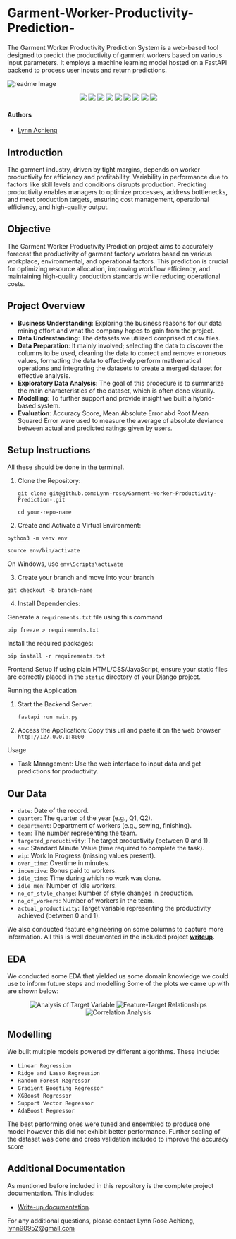 # Garment-Worker-Productivity-Prediction-
The Garment Worker Productivity Prediction System is a web-based tool designed to predict the productivity of garment workers based on various input parameters. It employs a machine learning model hosted on a FastAPI backend to process user inputs and return predictions.
<p>
    <img src="https://github.com/Lynn-rose/Garment-Worker-Productivity-Prediction-/blob/main/app/static/images/garment.jpeg" alt="readme Image"/>
</p>
<p align="center">
    <img src="https://img.shields.io/badge/-scikit--learn-F7931E?logo=scikit-learn&logoColor=white&style=flat-square">
    <img src="https://img.shields.io/badge/-Surprise-4B0082?logo=python&logoColor=white&style=flat-square">
    <img src="https://img.shields.io/badge/-Vercel-FF4B4B?logo=vercel&logoColor=white&style=flat-square">
    <img src="https://img.shields.io/badge/-Pandas-150458?logo=pandas&logoColor=white&style=flat-square">
    <img src="https://img.shields.io/badge/-NumPy-013243?logo=numpy&logoColor=white&style=flat-square">
    <img src="https://img.shields.io/badge/-NLTK-4EA94B?logo=python&logoColor=white&style=flat-square">
    <img src="https://img.shields.io/badge/-Seaborn-3776AB?logo=python&logoColor=white&style=flat-square">
    <img src="https://img.shields.io/badge/-Plotly-3F4F75?logo=plotly&logoColor=white&style=flat-square">
    <img src="https://img.shields.io/badge/-Django-3F4F75?logo=django&logoColor=white&style=flat-square">
</p>

#### Authors
* [Lynn Achieng](https://github.com/Lynn-rose)

## Introduction
The garment industry, driven by tight margins, depends on worker productivity for efficiency and profitability. Variability in performance due to factors like skill levels and conditions disrupts production. Predicting productivity enables managers to optimize processes, address bottlenecks, and meet production targets, ensuring cost management, operational efficiency, and high-quality output.

## Objective
The Garment Worker Productivity Prediction project aims to accurately forecast the productivity of garment factory workers based on various workplace, environmental, and operational factors. This prediction is crucial for optimizing resource allocation, improving workflow efficiency, and maintaining high-quality production standards while reducing operational costs.

## Project Overview
- **Business Understanding**: Exploring the business reasons for our data mining effort and what the company hopes to gain from the project.
- **Data Understanding**: The datasets we utilized comprised of csv files.
- **Data Preparation**: It mainly involved; selecting the data to discover the columns to be used, cleaning the data to correct and remove erroneous values, formatting the data to effectively perform mathematical operations and integrating the datasets to create a merged dataset for effective analysis.
- **Exploratory Data Analysis**: The goal of this procedure is to summarize the main characteristics of the dataset, which is often done visually.
- **Modelling**: To further support and provide insight we built a hybrid-based system.
- **Evaluation**: Accuracy Score, Mean Absolute Error abd Root Mean Squared Error were used to measure the average of absolute deviance between actual and predicted ratings given by users.

## Setup Instructions

All these should be done in the terminal.

1. Clone the Repository:

    `git clone git@github.com:Lynn-rose/Garment-Worker-Productivity-Prediction-.git`
    
     `cd your-repo-name`
     
2. Create and Activate a Virtual Environment:

 `python3 -m venv env`
 
 `source env/bin/activate`
 
 On Windows, use `env\Scripts\activate`
 
3. Create your branch and move into your branch

  `git checkout -b branch-name`
  
4. Install Dependencies:

Generate a `requirements.txt` file using this command

   `pip freeze > requirements.txt`
    
   Install the required packages:
    
   `pip install -r requirements.txt`

Frontend Setup
If using plain HTML/CSS/JavaScript, ensure your static files are correctly placed in the `static` directory of your Django project.

Running the Application
1. Start the Backend Server:

    `fastapi run main.py`
    
2. Access the Application:
    Copy this url and paste it on the web browser `http://127.0.0.1:8000`

Usage
- Task Management: Use the web interface to input data and get predictions for productivity.

## Our Data
* `date`: Date of the record.
* `quarter`: The quarter of the year (e.g., Q1, Q2).
* `department`: Department of workers (e.g., sewing, finishing).
* `team`: The number representing the team.
* `targeted_productivity`: The target productivity (between 0 and 1).
* `smv`: Standard Minute Value (time required to complete the task).
* `wip`: Work In Progress (missing values present).
* `over_time`: Overtime in minutes.
* `incentive`: Bonus paid to workers.
* `idle_time`: Time during which no work was done.
* `idle_men`: Number of idle workers.
* `no_of_style_change`: Number of style changes in production.
* `no_of_workers`: Number of workers in the team.
* `actual_productivity`: Target variable representing the productivity achieved (between 0 and 1).

We also conducted feature engineering on some columns to capture more information. All this is well documented in the included project [**writeup**](https://github.com/Lynn-rose/Garment-Worker-Productivity-Prediction-/blob/main/Garment%20production.odt).

## EDA

We conducted some EDA that yielded us some domain knowledge we could use to inform future steps and modelling
Some of the plots we came up with are shown below: 
<p align='center'>
    <img src="https://github.com/Lynn-rose/Garment-Worker-Productivity-Prediction-/blob/main/app/static/images/Screenshot%20from%202024-12-13%2005-50-43.png" alt="Analysis of Target Variable"/>
    <img src="https://github.com/Lynn-rose/Garment-Worker-Productivity-Prediction-/blob/main/app/static/images/Screenshot%20from%202024-12-13%2005-59-16.png" alt="Feature-Target Relationships"/>
    <img src="https://github.com/Lynn-rose/Garment-Worker-Productivity-Prediction-/blob/main/app/static/images/Screenshot%20from%202024-12-13%2006-10-05.png" alt="Correlation Analysis"/>
</p> 

## Modelling 

We built multiple models powered by different algorithms.
These include:
* `Linear Regression`
* `Ridge and Lasso Regression`
* `Random Forest Regressor`
* `Gradient Boosting Regressor`
* `XGBoost Regressor`
* `Support Vector Regressor`
* `AdaBoost Regressor`

The best performing ones were tuned and ensembled to produce one model however this did not exhibit better performance. Further scaling of the dataset was done and cross validation included to improve the accuracy score  

## Additional Documentation

As mentioned before included in this repository is the complete project documentation. This includes:
* [Write-up documentation](https://github.com/Lynn-rose/Garment-Worker-Productivity-Prediction-/blob/main/Garment%20production.odt).

For any additional questions, please contact Lynn Rose Achieng, lynn90952@gmail.com

